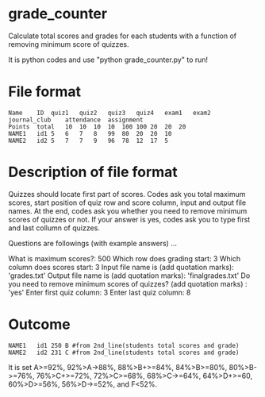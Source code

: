 # grade_counter
Calculate total scores and grades for each students with a function of removing minimum score of quizzes. 

It is python codes and use "python grade_counter.py" to run!
# File format 

	Name	ID	quiz1	quiz2	quiz3	quiz4	exam1	exam2	journal_club	attendance	assignment	
	Points	total	10	10	10	10	100	100	20	20	20	
	NAME1	id1	5	6	7	8	99	80	20	20	10	
	NAME2	id2	5	7	7	9	96	78	12	17	5	

# Description of file format
Quizzes should locate first part of scores. 
Codes ask you total maximum scores, start position of quiz row and score column, input and output file names. 
At the end, codes ask you whether you need to remove minimum scores of quizzes or not. 
If your answer is yes, codes ask you to type first and last collumn of quizzes. 

Questions are followings (with example answers) ...

What is maximum scores?: 500
Which row does grading start: 3
Which column does scores start: 3
Input file name is (add quotation marks): 'grades.txt'
Output file name is (add quotation marks): 'finalgrades.txt'
Do you need to remove minimum scores of quizzes? (add quotation marks) : 'yes'
Enter first quiz column: 3
Enter last quiz column: 8
# Outcome

	NAME1	id1 250	B #from 2nd_line(students total scores and grade)
	NAME2	id2 231	C #from 2nd_line(students total scores and grade)

It is set A>=92%, 92%>A->88%, 88%>B+>=84%, 84%>B>=80%, 80%>B->=76%, 76%>C+>=72%, 72%>C>=68%, 68%>C->=64%, 64%>D+>=60, 60%>D>=56%, 56%>D->=52%, and F<52%.
